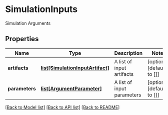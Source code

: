 # SimulationInputs

Simulation Arguments
## Properties
Name | Type | Description | Notes
------------ | ------------- | ------------- | -------------
**artifacts** | [**list[SimulationInputArtifact]**](SimulationInputArtifact.md) | A list of input artifacts | [optional] [default to []]
**parameters** | [**list[ArgumentParameter]**](ArgumentParameter.md) | A list of input parameters | [optional] [default to []]

[[Back to Model list]](../README.md#documentation-for-models) [[Back to API list]](../README.md#documentation-for-api-endpoints) [[Back to README]](../README.md)


